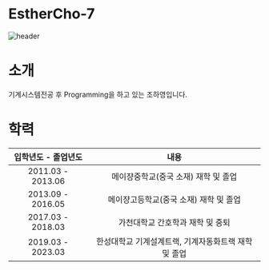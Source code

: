 # EstherCho-7

![header](https://capsule-render.vercel.app/api?type=rect&color=#171c66&height=300&section=header&text=Welcome%20to%20Esther's%20Git!&fontSize=60)

# 소개
기계시스템전공 후 Programming을 하고 있는 조하영입니다.
# 학력
| 입학년도 - 졸업년도 | 내용 |
| :--: | :--: |
| 2011.03 - 2013.06 | 메이쟝중학교(중국 소재) 재학 및 졸업 |
| 2013.09 - 2016.05 | 메이쟝고등학교(중국 소재) 재학 및 졸업 |
| 2017.03 - 2018.03 | 가천대학교 간호학과 재학 및 중퇴 |
| 2019.03 - 2023.03 | 한성대학교 기계설계트랙, 기계자동화트랙 재학 및 졸업 |
